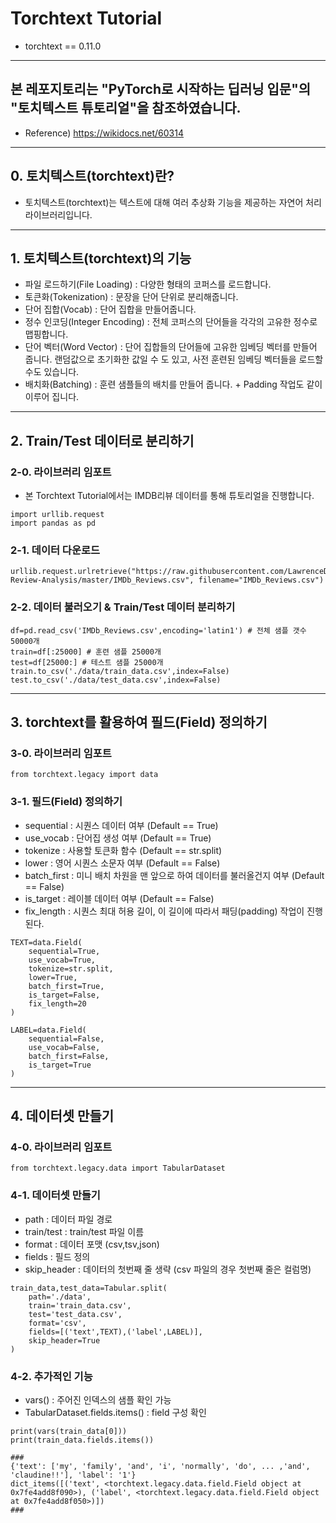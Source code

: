 # Torchtext Tutorial

- torchtext == 0.11.0

---

## 본 레포지토리는 "PyTorch로 시작하는 딥러닝 입문"의 "토치텍스트 튜토리얼"을 참조하였습니다.

- Reference) https://wikidocs.net/60314

---

## 0. 토치텍스트(torchtext)란?

- 토치텍스트(torchtext)는 텍스트에 대해 여러 추상화 기능을 제공하는 자연어 처리 라이브러리입니다.

---

## 1. 토치텍스트(torchtext)의 기능

- 파일 로드하기(File Loading) : 다양한 형태의 코퍼스를 로드합니다.
- 토큰화(Tokenization) : 문장을 단어 단위로 분리해줍니다.
- 단어 집합(Vocab) : 단어 집합을 만들어줍니다.
- 정수 인코딩(Integer Encoding) : 전체 코퍼스의 단어들을 각각의 고유한 정수로 맵핑합니다.
- 단어 벡터(Word Vector) : 단어 집합들의 단어들에 고유한 임베딩 벡터를 만들어 줍니다. 랜덤값으로 초기화한 값일 수 도 있고, 사전 훈련된 임베딩 벡터들을 로드할수도 있습니다.
- 배치화(Batching) : 훈련 샘플들의 배치를 만들어 줍니다. + Padding 작업도 같이 이루어 집니다.

---

## 2. Train/Test 데이터로 분리하기

### 2-0. 라이브러리 임포트

- 본 Torchtext Tutorial에서는 IMDB리뷰 데이터를 통해 튜토리얼을 진행합니다.

```
import urllib.request
import pandas as pd
```

### 2-1. 데이터 다운로드

```
urllib.request.urlretrieve("https://raw.githubusercontent.com/LawrenceDuan/IMDb-Review-Analysis/master/IMDb_Reviews.csv", filename="IMDb_Reviews.csv")
```

### 2-2. 데이터 불러오기 & Train/Test 데이터 분리하기

```
df=pd.read_csv('IMDb_Reviews.csv',encoding='latin1') # 전체 샘플 갯수 50000개
train=df[:25000] # 훈련 샘플 25000개
test=df[25000:] # 테스트 샘플 25000개
train.to_csv('./data/train_data.csv',index=False)
test.to_csv('./data/test_data.csv',index=False)
```

---

## 3. torchtext를 활용하여 필드(Field) 정의하기

### 3-0. 라이브러리 임포트

```
from torchtext.legacy import data
```

### 3-1. 필드(Field) 정의하기

- sequential : 시퀀스 데이터 여부 (Default == True)
- use_vocab : 단어집 생성 여부 (Default == True)
- tokenize : 사용할 토큰화 함수 (Default == str.split)
- lower : 영어 시퀀스 소문자 여부 (Default == False)
- batch_first : 미니 배치 차원을 맨 앞으로 하여 데이터를 불러올건지 여부 (Default == False)
- is_target : 레이블 데이터 여부 (Default == False)
- fix_length : 시퀀스 최대 허용 길이, 이 길이에 따라서 패딩(padding) 작업이 진행된다.

```
TEXT=data.Field(
    sequential=True,
    use_vocab=True,
    tokenize=str.split,
    lower=True,
    batch_first=True,
    is_target=False,
    fix_length=20
)

LABEL=data.Field(
    sequential=False,
    use_vocab=False,
    batch_first=False,
    is_target=True
)
```

---

## 4. 데이터셋 만들기

### 4-0. 라이브러리 임포트

```
from torchtext.legacy.data import TabularDataset
```

### 4-1. 데이터셋 만들기

- path : 데이터 파일 경로
- train/test : train/test 파일 이름
- format : 데이터 포맷 (csv,tsv,json)
- fields : 필드 정의
- skip_header : 데이터의 첫번째 줄 생략 (csv 파일의 경우 첫번째 줄은 컬럼명)

```
train_data,test_data=Tabular.split(
    path='./data',
    train='train_data.csv',
    test='test_data.csv',
    format='csv',
    fields=[('text',TEXT),('label',LABEL)],
    skip_header=True
)
```

### 4-2. 추가적인 기능

- vars() : 주어진 인덱스의 샘플 확인 가능
- TabularDataset.fields.items() : field 구성 확인

```
print(vars(train_data[0]))
print(train_data.fields.items())

###
{'text': ['my', 'family', 'and', 'i', 'normally', 'do', ... ,'and', 'claudine!!'], 'label': '1'}
dict_items([('text', <torchtext.legacy.data.field.Field object at 0x7fe4add8f090>), ('label', <torchtext.legacy.data.field.Field object at 0x7fe4add8f050>)])
###
```
